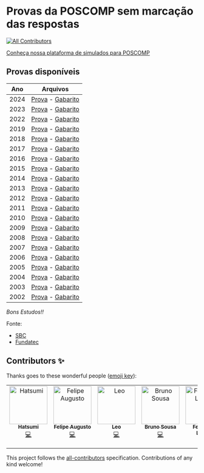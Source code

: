# Provas da POSCOMP sem marcação das respostas
<!-- ALL-CONTRIBUTORS-BADGE:START - Do not remove or modify this section -->
[![All Contributors](https://img.shields.io/badge/all_contributors-6-orange.svg?style=flat-square)](#contributors-)
<!-- ALL-CONTRIBUTORS-BADGE:END -->

[Conheça nossa plataforma de simulados para POSCOMP](WEBQUESTOES.md)

## Provas disponíveis

|   Ano    |                            Arquivos                                            |
|----------|--------------------------------------------------------------------------------|
| 2024     | [Prova](./2024/caderno_2024.pdf) -  [Gabarito](./2024/gabarito_2024.pdf)  |
| 2023     | [Prova](./2023/caderno_2023.pdf) -  [Gabarito](./2023/gabarito_2023.pdf)  |
| 2022     | [Prova](./2022/caderno_2022.pdf) -  [Gabarito](./2022/gabarito-2022.pdf)  |
| 2019     | [Prova](./2019/caderno_2019.pdf) -  [Gabarito](./2019/gabarito-2019.pdf)  |
| 2018     | [Prova](./2018/caderno_2018.pdf) -  [Gabarito](./2018/gabarito_2018.pdf)  |
| 2017     | [Prova](./2017/caderno_2017.pdf) -  [Gabarito](./2017/gabarito-2017.pdf)  |
| 2016     | [Prova](./2016/caderno_2016.pdf) -  [Gabarito](./2016/gabarito-2016.pdf)  |
| 2015     | [Prova](./2015/caderno_2015.pdf) -  [Gabarito](./2015/gabarito-2015.pdf)  |
| 2014     | [Prova](./2014/caderno_2014.pdf) -  [Gabarito](./2014/gabarito-2014.pdf)  |
| 2013     | [Prova](./2013/caderno_2013.pdf) -  [Gabarito](./2013/gabarito-2013.pdf)  |
| 2012     | [Prova](./2012/caderno_2012.pdf) -  [Gabarito](./2012/gabarito-2012.pdf)  |
| 2011     | [Prova](./2011/caderno_2011.pdf) -  [Gabarito](./2011/gabarito-2011.pdf)  |
| 2010     | [Prova](./2010/caderno_2010.pdf) -  [Gabarito](./2010/gabarito-2010.pdf)  |
| 2009     | [Prova](./2009/caderno_2009.pdf) -  [Gabarito](./2009/gabarito-2009.pdf)  |
| 2008     | [Prova](./2008/caderno_2008.pdf) -  [Gabarito](./2008/gabarito-2008.pdf)  |
| 2007     | [Prova](./2007/caderno_2007.pdf) -  [Gabarito](./2007/gabarito-2007.pdf)  |
| 2006     | [Prova](./2006/caderno_2006.pdf) -  [Gabarito](./2006/gabarito-2006.pdf)  |
| 2005     | [Prova](./2005/caderno_2005.pdf) -  [Gabarito](./2005/gabarito-2005.pdf)  |
| 2004     | [Prova](./2004/caderno_2004.pdf) -  [Gabarito](./2004/gabarito-2004.pdf)  |
| 2003     | [Prova](./2003/caderno_2003.pdf) -  [Gabarito](./2003/gabarito-2003.pdf)  |
| 2002     | [Prova](./2002/caderno_fundamentos_2002.pdf) -  [Gabarito](./2002/gabarito-2002.pdf)  |

*Bons Estudos!!*

Fonte:

* [SBC](http://www.sbc.org.br/documentos-da-sbc/category/153-provas-e-gabaritos-do-poscomp)
* [Fundatec](https://fundatec.org.br/portal/concursos/publicacoes_v2.php?concurso=421)

## Contributors ✨

Thanks goes to these wonderful people ([emoji key](https://allcontributors.org/docs/en/emoji-key)):

<!-- ALL-CONTRIBUTORS-LIST:START - Do not remove or modify this section -->
<!-- prettier-ignore-start -->
<!-- markdownlint-disable -->
<table>
  <tbody>
    <tr>
      <td align="center" valign="top" width="14.28%"><a href="https://github.com/hatsumi2301"><img src="https://avatars.githubusercontent.com/u/26016809?v=4?s=100" width="100px;" alt="Hatsumi"/><br /><sub><b>Hatsumi</b></sub></a><br /><a href="https://github.com/amimaro/Provas-POSCOMP/commits?author=hatsumi2301" title="Code">💻</a></td>
      <td align="center" valign="top" width="14.28%"><a href="http://luna.ac"><img src="https://avatars.githubusercontent.com/u/12521100?v=4?s=100" width="100px;" alt="Felipe Augusto"/><br /><sub><b>Felipe Augusto</b></sub></a><br /><a href="https://github.com/amimaro/Provas-POSCOMP/commits?author=f2acode" title="Code">💻</a></td>
      <td align="center" valign="top" width="14.28%"><a href="https://oliveiraleo.github.io/"><img src="https://avatars.githubusercontent.com/u/25849028?v=4?s=100" width="100px;" alt="Leo"/><br /><sub><b>Leo</b></sub></a><br /><a href="https://github.com/amimaro/Provas-POSCOMP/commits?author=oliveiraleo" title="Code">💻</a></td>
      <td align="center" valign="top" width="14.28%"><a href="https://brunosousadev.github.io/"><img src="https://avatars.githubusercontent.com/u/18225006?v=4?s=100" width="100px;" alt="Bruno Sousa"/><br /><sub><b>Bruno Sousa</b></sub></a><br /><a href="https://github.com/amimaro/Provas-POSCOMP/commits?author=brunosousadev" title="Code">💻</a></td>
      <td align="center" valign="top" width="14.28%"><a href="http://linkedin.com/in/fernandollisboa/"><img src="https://avatars.githubusercontent.com/u/55773308?v=4?s=100" width="100px;" alt="Fernando Lisboa"/><br /><sub><b>Fernando Lisboa</b></sub></a><br /><a href="#content-fernandollisboa" title="Content">🖋</a></td>
      <td align="center" valign="top" width="14.28%"><a href="https://www.linkedin.com/in/jean-carlos-martins/"><img src="https://avatars.githubusercontent.com/u/86752469?v=4?s=100" width="100px;" alt="Jean Carlos Magalhães"/><br /><sub><b>Jean Carlos Magalhães</b></sub></a><br /><a href="#content-jeanmartins" title="Content">🖋</a></td>
    </tr>
  </tbody>
</table>

<!-- markdownlint-restore -->
<!-- prettier-ignore-end -->

<!-- ALL-CONTRIBUTORS-LIST:END -->

This project follows the [all-contributors](https://github.com/all-contributors/all-contributors) specification. Contributions of any kind welcome!
